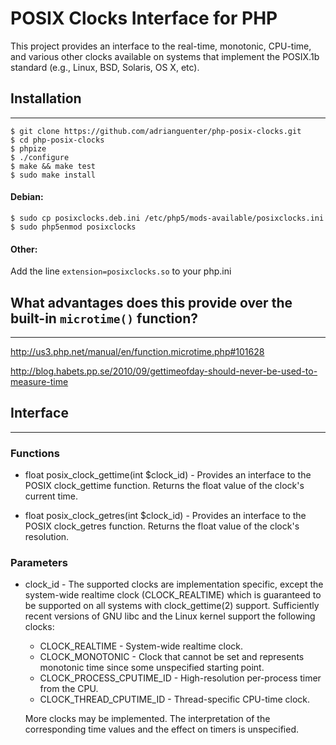 # POSIX Clocks Interface for PHP

This project provides an interface to the real-time, monotonic, CPU-time,
and various other clocks available on systems that implement the POSIX.1b
standard (e.g., Linux, BSD, Solaris, OS X, etc).


## Installation
-----
~~~
$ git clone https://github.com/adrianguenter/php-posix-clocks.git
$ cd php-posix-clocks
$ phpize
$ ./configure
$ make && make test
$ sudo make install
~~~

#### Debian:
~~~
$ sudo cp posixclocks.deb.ini /etc/php5/mods-available/posixclocks.ini
$ sudo php5enmod posixclocks
~~~

#### Other:
Add the line `extension=posixclocks.so` to your php.ini


## What advantages does this provide over the built-in `microtime()` function?
-----
http://us3.php.net/manual/en/function.microtime.php#101628

http://blog.habets.pp.se/2010/09/gettimeofday-should-never-be-used-to-measure-time


## Interface
-----

### Functions
* float posix_clock_gettime(int $clock_id) -
   Provides an interface to the POSIX clock_gettime function.
   Returns the float value of the clock's current time.
 
* float posix_clock_getres(int $clock_id) -
   Provides an interface to the POSIX clock_getres function.
  Returns the float value of the clock's resolution.

### Parameters
* clock_id - 
  The supported clocks are implementation specific, except the system-wide realtime
  clock (CLOCK_REALTIME) which is guaranteed to be supported on all systems with
  clock_gettime(2) support. Sufficiently recent versions of GNU libc and the Linux
  kernel support the following clocks:
  
  * CLOCK_REALTIME - System-wide realtime clock.
  * CLOCK_MONOTONIC - Clock that cannot be set and represents monotonic time since
     some unspecified starting point.
  * CLOCK_PROCESS_CPUTIME_ID - High-resolution per-process timer from the CPU.
  * CLOCK_THREAD_CPUTIME_ID - Thread-specific CPU-time clock.

  More clocks may be implemented. The interpretation of the corresponding time values
  and the effect on timers is unspecified.
  